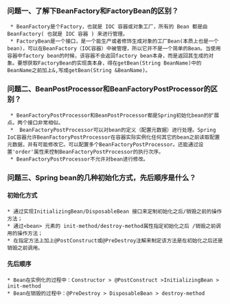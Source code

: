 ### 问题一、了解下BeanFactory和FactoryBean的区别？
     * BeanFactory是个Factory，也就是 IOC 容器或对象工厂，所有的 Bean 都是由 BeanFactory( 也就是 IOC 容器 ) 来进行管理。 
     * FactoryBean是一个接口，是一个能生产或者修饰生成对象的工厂Bean(本质上也是一个bean)，可以在BeanFactory（IOC容器）中被管理，所以它并不是一个简单的Bean。当使用容器中factory bean的时候，该容器不会返回factory bean本身，而是返回其生成的对象。要想获取FactoryBean的实现类本身，得在getBean(String BeanName)中的BeanName之前加上&,写成getBean(String &BeanName)。

### 问题二、BeanPostProcessor和BeanFactoryPostProcessor的区别？
     * BeanFactoryPostProcessor和BeanPostProcessor都是Spring初始化bean的扩展点。两个接口非常相似。
     *  BeanFactoryPostProcessor可以对bean的定义（配置元数据）进行处理。Spring IoC容器允许BeanFactoryPostProcessor在容器实际实例化任何其它的bean之前读取配置元数据，并有可能修改它。可以配置多个BeanFactoryPostProcessor。还能通过设置'order'属性来控制BeanFactoryPostProcessor的执行次序。
     * BeanFactoryPostProcessor不允许对bean进行修改。

### 问题三、Spring bean的几种初始化方式，先后顺序是什么？
#### 初始化方式
    * 通过实现InitializingBean/DisposableBean 接口来定制初始化之后/销毁之前的操作方法；
    * 通过<bean> 元素的 init-method/destroy-method属性指定初始化之后 /销毁之前调用的操作方法；
    * 在指定方法上加上@PostConstruct或@PreDestroy注解来制定该方法是在初始化之后还是销毁之前调用。
#### 先后顺序
    * Bean在实例化的过程中：Constructor > @PostConstruct >InitializingBean > init-method
    * Bean在销毁的过程中：@PreDestroy > DisposableBean > destroy-method
    

